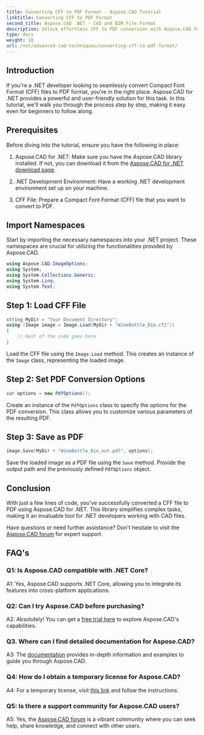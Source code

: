 ```yaml
---
title: Converting CFF to PDF Format - Aspose.CAD Tutorial
linktitle: Converting CFF to PDF Format
second_title: Aspose.CAD .NET - CAD and BIM File Format
description: Unlock effortless CFF to PDF conversion with Aspose.CAD for .NET. Follow our step-by-step guide.
type: docs
weight: 10
url: /net/advanced-cad-techniques/converting-cff-to-pdf-format/
---
```

## Introduction

If you're a .NET developer looking to seamlessly convert Compact Font Format (CFF) files to PDF format, you're in the right place. Aspose.CAD for .NET provides a powerful and user-friendly solution for this task. In this tutorial, we'll walk you through the process step by step, making it easy even for beginners to follow along.

## Prerequisites

Before diving into the tutorial, ensure you have the following in place:

1. Aspose.CAD for .NET: Make sure you have the Aspose.CAD library installed. If not, you can download it from the [Aspose.CAD for .NET download page](https://releases.aspose.com/cad/net/).

2. .NET Development Environment: Have a working .NET development environment set up on your machine.

3. CFF File: Prepare a Compact Font Format (CFF) file that you want to convert to PDF.

## Import Namespaces

Start by importing the necessary namespaces into your .NET project. These namespaces are crucial for utilizing the functionalities provided by Aspose.CAD.

```csharp
using Aspose.CAD.ImageOptions;
using System;
using System.Collections.Generic;
using System.Linq;
using System.Text;
```

## Step 1: Load CFF File

```csharp
string MyDir = "Your Document Directory";
using (Image image = Image.Load(MyDir + "WineBottle_Die.cf2"))
{
    // Rest of the code goes here
}
```

Load the CFF file using the `Image.Load` method. This creates an instance of the `Image` class, representing the loaded image.

## Step 2: Set PDF Conversion Options

```csharp
var options = new PdfOptions();
```

Create an instance of the `PdfOptions` class to specify the options for the PDF conversion. This class allows you to customize various parameters of the resulting PDF.

## Step 3: Save as PDF

```csharp
image.Save(MyDir + "WineBottle_Die_out.pdf", options);
```

Save the loaded image as a PDF file using the `Save` method. Provide the output path and the previously defined `PdfOptions` object.

## Conclusion

With just a few lines of code, you've successfully converted a CFF file to PDF using Aspose.CAD for .NET. This library simplifies complex tasks, making it an invaluable tool for .NET developers working with CAD files.

Have questions or need further assistance? Don't hesitate to visit the [Aspose.CAD forum](https://forum.aspose.com/c/cad/19) for expert support.

## FAQ's

### Q1: Is Aspose.CAD compatible with .NET Core?

A1: Yes, Aspose.CAD supports .NET Core, allowing you to integrate its features into cross-platform applications.

### Q2: Can I try Aspose.CAD before purchasing?

A2: Absolutely! You can get a [free trial here](https://releases.aspose.com/) to explore Aspose.CAD's capabilities.

### Q3. Where can I find detailed documentation for Aspose.CAD?

A3: The [documentation](https://reference.aspose.com/cad/net/) provides in-depth information and examples to guide you through Aspose.CAD.

### Q4: How do I obtain a temporary license for Aspose.CAD?

A4: For a temporary license, visit [this link](https://purchase.aspose.com/temporary-license/) and follow the instructions.

### Q5: Is there a support community for Aspose.CAD users?

A5: Yes, the [Aspose.CAD forum](https://forum.aspose.com/c/cad/19) is a vibrant community where you can seek help, share knowledge, and connect with other users.
